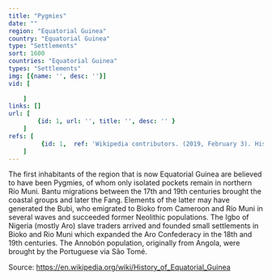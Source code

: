 ```yaml
---
title: "Pygmies"
date: ""
region: "Equatorial Guinea"
country: "Equatorial Guinea" 
type: "Settlements"
sort: 1600
countries: "Equatorial Guinea"
types: "Settlements"
img: [{name: '', desc: ''}]
vid: [
        
    ]
links: []
url: [
        {id: 1, url: '', title: '', desc: '' }
    ]
refs: [
         {id: 1,  ref: 'Wikipedia contributors. (2019, February 3). History of Equatorial Guinea. In Wikipedia, The Free Encyclopedia. Retrieved 21:38, February 3, 2019, from ', url: 'https://en.wikipedia.org/w/index.php?title=History_of_Equatorial_Guinea&oldid=881610252'}
    ]
---
```

The first inhabitants of the region that is now Equatorial Guinea are believed to have been Pygmies, of whom only isolated pockets remain in northern Río Muni. Bantu migrations between the 17th and 19th centuries brought the coastal groups and later the Fang. Elements of the latter may have generated the Bubi, who emigrated to Bioko from Cameroon and Río Muni in several waves and succeeded former Neolithic populations. The Igbo of Nigeria (mostly Aro) slave traders arrived and founded small settlements in Bioko and Rio Muni which expanded the Aro Confederacy in the 18th and 19th centuries. The Annobón population, originally from Angola, were brought by the Portuguese via São Tomé.
 
 Source:
 https://en.wikipedia.org/wiki/History_of_Equatorial_Guinea